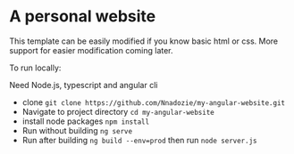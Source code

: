 # A personal website
This template can be easily modified if you know basic html or css. More support for easier modification coming later.

To run locally:

Need Node.js, typescript and angular cli

- clone `git clone https://github.com/Nnadozie/my-angular-website.git`
- Navigate to project directory `cd my-angular-website`
- install node packages `npm install`
- Run without building `ng serve`
- Run after building `ng build --env=prod` then run `node server.js`


